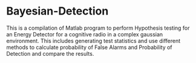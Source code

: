 # Bayesian-Detection
This is a compilation of Matlab program to perform Hypothesis testing for an Energy Detector for a cognitive radio in a complex gaussian environment.  This includes generating test statistics and use different methods to calculate probability of False Alarms and Probability of Detection and compare the results.
